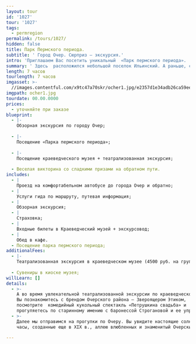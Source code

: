 ```yaml
---
layout: tour
id: '1027'
tour: '1027'
tags:
  - permregion
permalink: /tours/1027/
hidden: false
title: Парк Пермского периода.
subtitle: ' Город Очер. Сюрприз – экскурсия.'
intro: 'Приглашаем Вас посетить уникальный  «Парк пермского периода». '
summary: ' Здесь  расположился небольшой поселок Ильинский. А раньше, с конца XVII в. и до начала XX в., это была столица пермских владений Строгановых.'
length: 7 часов
tourlength: 7 часов
imgasset: >-
  //images.contentful.com/x9tc47a70skr/ocher1.jpg/e2357d1e34adb26ca59eeeb5da080f07/ocher1.jpg
imgpath: ocher1.jpg
tourdate: 00.00.0000
prices:
  - уточняйте при заказе
blueprint:
  - |-
    Обзорная экскурсия по городу Очер;
     
  - |-
    Посещение «Парка пермского периода»;
     
  - |-
    Посещение краеведческого музея + театрализованная экскурсия;
     
  - Веселая викторина со сладкими призами на обратном пути.
includes:
  - |
    Проезд на комфортабельном автобусе до города Очер и обратно;
  - |
    Услуги гида по маршруту, путевая информация;
  - |
    Обзорная экскурсия;
  - |
    Страховка;
  - |
    Входные билеты в Краеведческий музей + экскурсовод;
  - |
    Обед в кафе.
  - Посещение парка пермского периода;
additionalFees:
  - |-
    Театрализованная экскурсия в краеведческом музее (4500 руб. на группу);
     
  - Сувениры в киоске музея;
willLearn: []
details:
  - >-
    А во время увлекательной театрализованной экскурсии по краеведческому музею
    Вы познакомитесь с брендом Очерского района – Звероящером Этиком,
    посмотрите  комедийный кукольный спектакль «Петрушкина свадьба» и
    прогуляетесь по старинному имению с баронессой Строгановой и ее управляющим.
  - >-
    Далее мы отправимся на прогулки по Очеру. Вы увидите настоящие солнечные
    часы, созданные еще в XIX в., аллею влюбленных и знаменитый Очерский пруд. 

---
```

